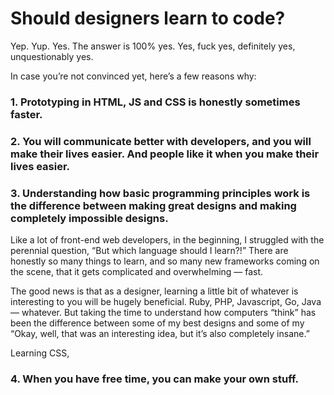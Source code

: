 # Should designers learn to code? 
Yep. Yup. Yes. The answer is 100% yes. Yes, fuck yes, definitely yes, unquestionably yes.

In case you’re not convinced yet, here’s a few reasons why:

### 1. Prototyping in HTML, JS and CSS is honestly sometimes faster.


### 2. You will communicate better with developers, and you will make their lives easier. And people like it when you make their lives easier.


### 3. Understanding how basic programming principles work is the difference between making great designs and making completely impossible designs.

Like a lot of front-end web developers, in the beginning, I struggled with the perennial question, “But which language should I learn?!” There are honestly so many things to learn, and so many new frameworks coming on the scene, that it gets complicated and overwhelming — fast.

The good news is that as a designer, learning a little bit of whatever is interesting to you will be hugely beneficial. Ruby, PHP, Javascript, Go, Java — whatever. But taking the time to understand how computers “think” has been the difference between some of my best designs and some of my “Okay, well, that was an interesting idea, but it’s also completely insane.”

Learning CSS, 

### 4. When you have free time, you can make your own stuff.